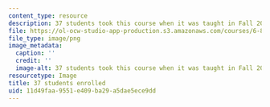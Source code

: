 ```yaml
---
content_type: resource
description: 37 students took this course when it was taught in Fall 2014.
file: https://ol-ocw-studio-app-production.s3.amazonaws.com/courses/6-890-algorithmic-lower-bounds-fun-with-hardness-proofs-fall-2014/11d49faa9551e409ba29a5dae5ece9dd_37.png
file_type: image/png
image_metadata:
  caption: ''
  credit: ''
  image-alt: 37 students took this course when it was taught in Fall 2014.
resourcetype: Image
title: 37 students enrolled
uid: 11d49faa-9551-e409-ba29-a5dae5ece9dd
---
```

